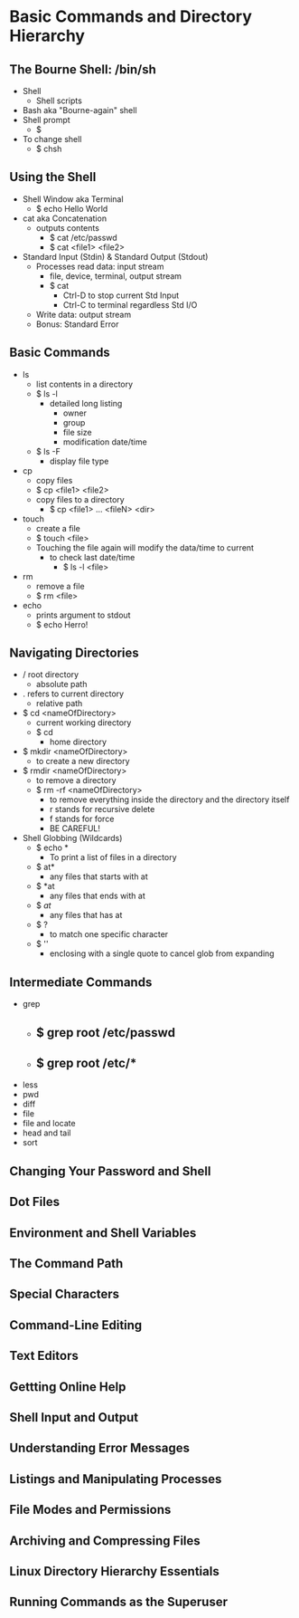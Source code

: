 # Basic Commands and Directory Hierarchy

## The Bourne Shell: /bin/sh
- Shell
    - Shell scripts
- Bash aka "Bourne-again" shell
- Shell prompt
    - $
- To change shell
    - $ chsh

## Using the Shell
- Shell Window aka Terminal
    - $ echo Hello World
- cat aka Concatenation
    - outputs contents
        - $ cat /etc/passwd
        - $ cat \<file1> \<file2>
- Standard Input (Stdin) & Standard Output (Stdout)
    - Processes read data: input stream
        - file, device, terminal, output stream
        - $ cat
            - Ctrl-D to stop current Std Input
            - Ctrl-C to terminal regardless Std I/O
    - Write data: output stream
    - Bonus: Standard Error

## Basic Commands
- ls
    - list contents in a directory
    - $ ls -l
        - detailed long listing
            - owner
            - group
            - file size
            - modification date/time
    - $ ls -F
        - display file type
- cp
    - copy files
    - $ cp \<file1> \<file2>
    - copy files to a directory
        - $ cp \<file1> ... \<fileN> \<dir>
- touch
    - create a file
    - $ touch \<file>
    - Touching the file again will modify the data/time to current
        - to check last date/time
            - $ ls -l \<file> 
- rm
    - remove a file
    - $ rm \<file>
- echo
    - prints argument to stdout
    - $ echo Herro!

## Navigating Directories
- / root directory
    - absolute path
- . refers to current directory
    - relative path
- $ cd \<nameOfDirectory>
    - current working directory
    - $ cd
        - home directory
- $ mkdir \<nameOfDirectory>
    - to create a new directory
- $ rmdir \<nameOfDirectory>
    - to remove a directory
    - $ rm -rf \<nameOfDirectory>
        - to remove everything inside the directory and the directory itself
        - r stands for recursive delete
        - f stands for force
        - BE CAREFUL!
- Shell Globbing (Wildcards)
    - $ echo *
        - To print a list of files in a directory    
    - $ at*
        - any files that starts with at
    - $ *at
        - any files that ends with at
    - $ *at*
        - any files that has at
    - $ ?
        - to match one specific character
    - $ ''
        - enclosing with a single quote to cancel glob from expanding

## Intermediate Commands
- grep
    - $ grep root /etc/passwd
        - 
    - $ grep root /etc/*
        - 
- less
- pwd
- diff
- file
- file and locate
- head and tail
- sort

## Changing Your Password and Shell

## Dot Files

## Environment and Shell Variables

## The Command Path

## Special Characters

## Command-Line Editing

## Text Editors

## Gettting Online Help

## Shell Input and Output

## Understanding Error Messages

## Listings and Manipulating Processes

## File Modes and Permissions

## Archiving and Compressing Files

## Linux Directory Hierarchy Essentials

## Running Commands as the Superuser
